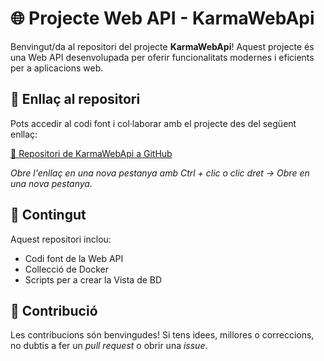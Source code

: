# 🌐 Projecte Web API - KarmaWebApi

Benvingut/da al repositori del projecte **KarmaWebApi**! Aquest projecte és una Web API desenvolupada per oferir funcionalitats modernes i eficients per a aplicacions web.
 
## 🔗 Enllaç al repositori

Pots accedir al codi font i col·laborar amb el projecte des del següent enllaç:

<a href="https://github.com/somarrod/KarmaWebApi" target="_blank">
      🔗 Repositori de KarmaWebApi a GitHub 
</a>

 *Obre l'enllaç en una nova pestanya amb Ctrl + clic o clic dret → Obre en una nova pestanya.*

## 📄 Contingut

Aquest repositori inclou:
- Codi font de la Web API
- Collecció de Docker
- Scripts per a crear la Vista de BD


## 🤝 Contribució

Les contribucions són benvingudes! Si tens idees, millores o correccions, no dubtis a fer un *pull request* o obrir una *issue*.

